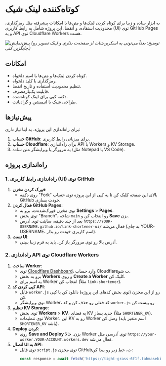 # کوتاه‌کننده لینک شیک

یه ابزار ساده و زیبا برای کوتاه کردن لینک‌ها و متن‌ها با امکانات پیشرفته مثل رمزگذاری، محدودیت استفاده، و انقضا. این پروژه شامل یه رابط کاربری (UI) توی GitHub Pages و یه API توی Cloudflare Workers هست.

![پیش‌نمایش]([https://via.placeholder.com/600x300.png?text=تصویر+پیش‌نمایش](https://imgur.com/a/5lymgbJ))  
*(توضیح: بعداً می‌تونی یه اسکرین‌شات از صفحه‌ت بذاری و لینک تصویر رو جایگزین کنی.)*

## امکانات
- کوتاه کردن لینک‌ها و متن‌ها با اسم دلخواه.
- رمزگذاری با کلید دلخواه.
- تنظیم محدودیت استفاده و تاریخ انقضا.
- قابلیت یک‌بارمصرف.
- دکمه کپی برای لینک کوتاه‌شده.
- طراحی شیک با انیمیشن و گرادیانت.

## پیش‌نیازها
برای راه‌اندازی این پروژه، به اینا نیاز داری:
1. **حساب GitHub**: برای میزبانی رابط کاربری.
2. **حساب Cloudflare**: برای راه‌اندازی API با Workers و KV Storage.
3. یه مرورگر یا ویرایشگر متن ساده (مثل Notepad یا VS Code).

## راه‌اندازی پروژه
### 1. راه‌اندازی رابط کاربری (UI) توی GitHub
1. **فورک کردن مخزن**:
   - روی دکمه "Fork" بالای این صفحه کلیک کن تا یه کپی از این پروژه توی حساب GitHub خودت بسازی.
2. **فعال کردن GitHub Pages**:
   - توی مخزن فورک‌شده‌ت، برو به **Settings** > **Pages**.
   - توی بخش "Branch"، شاخه `main` رو انتخاب کن و **Save** بزن.
   - بعد از چند دقیقه، سایتت توی آدرس `https://YOUR-USERNAME.github.io/link-shortener-ui/` فعال می‌شه (به جای YOUR-USERNAME، اسم کاربری خودت رو بذار).
3. **تست UI**:
   - آدرس بالا رو توی مرورگر باز کن. باید یه فرم زیبا ببینی.

### 2. راه‌اندازی API توی Cloudflare Workers
1. **ساخت Worker**:
   - توی [Cloudflare Dashboard](https://dash.cloudflare.com)، وارد حساب Cloudflareت شو.
   - برو به بخش **Workers** و روی **Create a Worker** کلیک کن.
   - یه اسم برای Worker انتخاب کن (مثلاً `link-shortener`).
2. **کپی کردن کد API**:
   - فایل `worker.js` رو از این مخزن (توی بخش کدهای این پروژه) دانلود کن یا کپی کن.
   - توی ویرایشگر Worker، کد فعلی رو حذف کن و کد `worker.js` رو پیست کن.
3. **تنظیم KV Storage**:
   - توی بخش **Workers** > **KV**، یه فضای KV جدید بساز (مثلاً `SHORTENER_KV`).
   - توی تنظیمات Worker، این KV رو به Worker وصل کن (اسم متغیر باید `SHORTENER_KV` باشه).
4. **Deploy کردن**:
   - روی **Save and Deploy** بزن. حالا Worker توی آدرسی مثل `https://your-worker.YOUR-ACCOUNT.workers.dev` فعال می‌شه.
5. **اتصال UI به API**:
   - توی فایل `script.js` توی مخزن GitHubت، خط زیر رو پیدا کن:
     ```javascript
     const response = await fetch('https://tight-grass-6f1f.tahmasebimoein140.workers.dev/shorten', {
